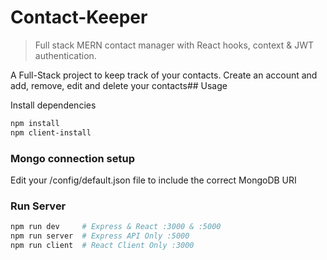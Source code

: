 # Contact-Keeper

> Full stack MERN contact manager with React hooks, context & JWT authentication.

A Full-Stack project to keep track of your contacts. Create an account and add, remove, edit and delete your contacts## Usage

Install dependencies

```bash
npm install
npm client-install
```

### Mongo connection setup

Edit your /config/default.json file to include the correct MongoDB URI

### Run Server

```bash
npm run dev     # Express & React :3000 & :5000
npm run server  # Express API Only :5000
npm run client  # React Client Only :3000
```
